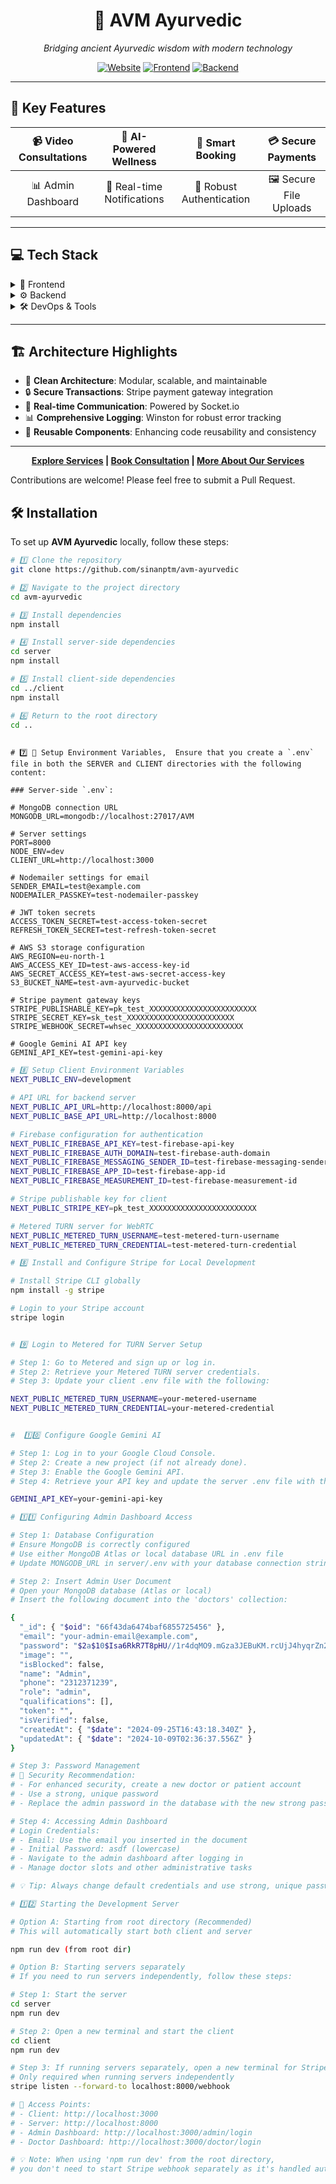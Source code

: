 <div align="center">

# 🌿 AVM Ayurvedic
*Bridging ancient Ayurvedic wisdom with modern technology*


[![Website](https://img.shields.io/badge/🌐_Website-Visit_Our_Site-brightgreen?style=for-the-badge&logoColor=white)](https://avm-ayurvedic.online)
[![Frontend](https://img.shields.io/badge/▲_Frontend-Vercel-black?style=for-the-badge&logo=vercel)](https://avm-ayurvedic.online)
[![Backend](https://img.shields.io/badge/🚀_Backend-AWS-orange?style=for-the-badge&logo=amazon-aws)](https://api.avm-ayurvedic.online)

</div>

---

## 🚀 Key Features

📹 Video Consultations | 🤖 AI-Powered Wellness | 📅 Smart Booking | 💳 Secure Payments
:---: | :---: | :---: | :---:
📊 Admin Dashboard | 🔔 Real-time Notifications | 🔐 Robust Authentication | 🖼️ Secure File Uploads

---
## 💻 Tech Stack

<details>
<summary>🎨 Frontend</summary>

![Next JS](https://img.shields.io/badge/Next.js-black?style=flat&logo=next.js)
![TypeScript](https://img.shields.io/badge/TypeScript-%23007ACC.svg?style=flat&logo=typescript&logoColor=white)
![React](https://img.shields.io/badge/React-%2320232a.svg?style=flat&logo=react&logoColor=%2361DAFB)
![TailwindCSS](https://img.shields.io/badge/Tailwind-%2338B2AC.svg?style=flat&logo=tailwind-css&logoColor=white)
![Radix UI](https://img.shields.io/badge/Radix_UI-%231A1A1A.svg?style=flat&logo=radix-ui&logoColor=white)
![Socket.io-client](https://img.shields.io/badge/Socket.io--client-black?style=flat&logo=socket.io&logoColor=white)
![WebRTC](https://img.shields.io/badge/WebRTC-333333?style=flat&logo=webrtc&logoColor=white)
![Simple Peer](https://img.shields.io/badge/Simple_Peer-4A154B?style=flat&logo=webrtc&logoColor=white)
![OAuth](https://img.shields.io/badge/OAuth-3C78A9?style=flat&logo=oauth&logoColor=white)  
![Google](https://img.shields.io/badge/Google-4285F4?style=flat&logo=google&logoColor=white)
![Axios](https://img.shields.io/badge/Axios-5A29E3?style=flat&logo=axios&logoColor=white)
![React Query](https://img.shields.io/badge/React_Query-FF4154?style=flat&logo=react-query&logoColor=white)
![Stripe](https://img.shields.io/badge/Stripe-008CDD?style=flat&logo=stripe&logoColor=white)
![Firebase](https://img.shields.io/badge/Firebase-FFCA28?style=flat&logo=firebase&logoColor=black)
![Framer Motion](https://img.shields.io/badge/Framer_Motion-0055FF?style=flat&logo=framer&logoColor=white)
![Zod](https://img.shields.io/badge/Zod-3E67B1?style=flat&logo=zod&logoColor=white)
![React Hook Form](https://img.shields.io/badge/React_Hook_Form-EC5990?style=flat&logo=reacthookform&logoColor=white)
![Recharts](https://img.shields.io/badge/Recharts-%2348A9E6.svg?style=flat&logo=recharts&logoColor=white)

</details>

<details>
<summary>⚙️ Backend</summary>

![Node.js](https://img.shields.io/badge/Node.js-6DA55F?style=flat&logo=node.js&logoColor=white)
![Express.js](https://img.shields.io/badge/Express.js-%23404d59.svg?style=flat&logo=express&logoColor=%2361DAFB)
![MongoDB](https://img.shields.io/badge/MongoDB-%234ea94b.svg?style=flat&logo=mongodb&logoColor=white)
![AWS](https://img.shields.io/badge/AWS-%23FF9900.svg?style=flat&logo=amazon-aws&logoColor=white)
![Stripe](https://img.shields.io/badge/Stripe-%236464FF.svg?style=flat&logo=stripe&logoColor=white)
![JWT](https://img.shields.io/badge/JWT-black?style=flat&logo=JSON%20web%20tokens)
![NGINX](https://img.shields.io/badge/NGINX-%23009639.svg?style=flat&logo=nginx&logoColor=white)
![Socket.io](https://img.shields.io/badge/Socket.io-black?style=flat&logo=socket.io&badgeColor=010101)
![Google AI](https://img.shields.io/badge/Google_AI-4285F4?style=flat&logo=google&logoColor=white)
![Joi](https://img.shields.io/badge/Joi-0080FF?style=flat&logo=joi&logoColor=white)
![Winston](https://img.shields.io/badge/Winston-231F20?style=flat&logo=winston&logoColor=white)

</details>

<details>
<summary>🛠 DevOps & Tools</summary>

![SEO](https://img.shields.io/badge/SEO-4CAF50?style=flat&logo=google&logoColor=white)
![Google Analytics](https://img.shields.io/badge/Google%20Analytics-E37400?style=flat&logo=google-analytics&logoColor=white)
![Vercel Analytics](https://img.shields.io/badge/Vercel%20Analytics-E37400?style=flat&logo=google-analytics&logoColor=white)
![Open Graph](https://img.shields.io/badge/Open%20Graph-008000?style=flat&logo=facebook&logoColor=white)
![Twitter Card](https://img.shields.io/badge/Twitter%20Card-1DA1F2?style=flat&logo=twitter&logoColor=white)
![Figma](https://img.shields.io/badge/figma-%23F24E1E.svg?style=flat&logo=figma&logoColor=white)
![Clean Architecture](https://img.shields.io/badge/Clean_Architecture-%230D6EFD.svg?style=flat&logo=architecture&logoColor=white)
![SOLID Principles](https://img.shields.io/badge/SOLID_Principles-%230D6EFD.svg?style=flat&logo=architecture&logoColor=white)
![Nginx](https://img.shields.io/badge/nginx-%23009639.svg?style=flat&logo=nginx&logoColor=white)
![Git](https://img.shields.io/badge/Git-%23F05033.svg?style=flat&logo=git&logoColor=white)
![GitHub](https://img.shields.io/badge/GitHub-%23121011.svg?style=flat&logo=github&logoColor=white)
![GitHub Actions](https://img.shields.io/badge/github%20actions-%232671E5.svg?style=flat&logo=githubactions&logoColor=white)
![Vercel](https://img.shields.io/badge/Vercel-%23000000.svg?style=flat&logo=vercel&logoColor=white)
![ESLint](https://img.shields.io/badge/ESLint-4B32C3?style=flat&logo=eslint&logoColor=white)
![Prettier](https://img.shields.io/badge/Prettier-F7B93E?style=flat&logo=prettier&logoColor=black)
![npm](https://img.shields.io/badge/npm-CB3837?style=flat&logo=npm&logoColor=white)
![Postman](https://img.shields.io/badge/Postman-FF6C37?style=flat&logo=postman&logoColor=white)

</details>

---
## 🏗️ Architecture Highlights

- 🧱 **Clean Architecture**: Modular, scalable, and maintainable
- 🔒 **Secure Transactions**: Stripe payment gateway integration
- 🚀 **Real-time Communication**: Powered by Socket.io
- 📊 **Comprehensive Logging**: Winston for robust error tracking
- 🧩 **Reusable Components**: Enhancing code reusability and consistency

---

<div align="center">

**[Explore Services](https://avm-ayurvedic.online) | [Book Consultation](https://avm-ayurvedic.online/new-appointment) | [More About Our Services](https://avm-ayurvedic.online/services)**

</div>


Contributions are welcome! Please feel free to submit a Pull Request.



## 🛠️ Installation

To set up **AVM Ayurvedic** locally, follow these steps:

```bash
# 1️⃣ Clone the repository
git clone https://github.com/sinanptm/avm-ayurvedic

# 2️⃣ Navigate to the project directory
cd avm-ayurvedic

# 3️⃣ Install dependencies
npm install

# 4️⃣ Install server-side dependencies
cd server
npm install

# 5️⃣ Install client-side dependencies
cd ../client
npm install

# 6️⃣ Return to the root directory 
cd ..

```

```

# 7️⃣ 🔧 Setup Environment Variables,  Ensure that you create a `.env` file in both the SERVER and CLIENT directories with the following content:

### Server-side `.env`:

# MongoDB connection URL
MONGODB_URL=mongodb://localhost:27017/AVM

# Server settings
PORT=8000
NODE_ENV=dev
CLIENT_URL=http://localhost:3000

# Nodemailer settings for email
SENDER_EMAIL=test@example.com
NODEMAILER_PASSKEY=test-nodemailer-passkey

# JWT token secrets
ACCESS_TOKEN_SECRET=test-access-token-secret
REFRESH_TOKEN_SECRET=test-refresh-token-secret

# AWS S3 storage configuration
AWS_REGION=eu-north-1
AWS_ACCESS_KEY_ID=test-aws-access-key-id
AWS_SECRET_ACCESS_KEY=test-aws-secret-access-key
S3_BUCKET_NAME=test-avm-ayurvedic-bucket

# Stripe payment gateway keys
STRIPE_PUBLISHABLE_KEY=pk_test_XXXXXXXXXXXXXXXXXXXXXXXX
STRIPE_SECRET_KEY=sk_test_XXXXXXXXXXXXXXXXXXXXXXXX
STRIPE_WEBHOOK_SECRET=whsec_XXXXXXXXXXXXXXXXXXXXXXXX

# Google Gemini AI API key
GEMINI_API_KEY=test-gemini-api-key
```

```bash
# 8️⃣ Setup Client Environment Variables
NEXT_PUBLIC_ENV=development

# API URL for backend server
NEXT_PUBLIC_API_URL=http://localhost:8000/api
NEXT_PUBLIC_BASE_API_URL=http://localhost:8000

# Firebase configuration for authentication
NEXT_PUBLIC_FIREBASE_API_KEY=test-firebase-api-key
NEXT_PUBLIC_FIREBASE_AUTH_DOMAIN=test-firebase-auth-domain
NEXT_PUBLIC_FIREBASE_MESSAGING_SENDER_ID=test-firebase-messaging-sender-id
NEXT_PUBLIC_FIREBASE_APP_ID=test-firebase-app-id
NEXT_PUBLIC_FIREBASE_MEASUREMENT_ID=test-firebase-measurement-id

# Stripe publishable key for client
NEXT_PUBLIC_STRIPE_KEY=pk_test_XXXXXXXXXXXXXXXXXXXXXXXX

# Metered TURN server for WebRTC
NEXT_PUBLIC_METERED_TURN_USERNAME=test-metered-turn-username
NEXT_PUBLIC_METERED_TURN_CREDENTIAL=test-metered-turn-credential


```

```bash
# 8️⃣ Install and Configure Stripe for Local Development

# Install Stripe CLI globally
npm install -g stripe

# Login to your Stripe account
stripe login


# 9️⃣ Login to Metered for TURN Server Setup

# Step 1: Go to Metered and sign up or log in.
# Step 2: Retrieve your Metered TURN server credentials.
# Step 3: Update your client .env file with the following:

NEXT_PUBLIC_METERED_TURN_USERNAME=your-metered-username
NEXT_PUBLIC_METERED_TURN_CREDENTIAL=your-metered-credential


#  1️⃣0️⃣ Configure Google Gemini AI

# Step 1: Log in to your Google Cloud Console.
# Step 2: Create a new project (if not already done).
# Step 3: Enable the Google Gemini API.
# Step 4: Retrieve your API key and update the server .env file with the following:

GEMINI_API_KEY=your-gemini-api-key
```

```bash
# 1️⃣1️⃣ Configuring Admin Dashboard Access

# Step 1: Database Configuration
# Ensure MongoDB is correctly configured 
# Use either MongoDB Atlas or local database URL in .env file
# Update MONGODB_URL in server/.env with your database connection string

# Step 2: Insert Admin User Document
# Open your MongoDB database (Atlas or local)
# Insert the following document into the 'doctors' collection:

{
  "_id": { "$oid": "66f43da6474baf6855725456" },
  "email": "your-admin-email@example.com",
  "password": "$2a$10$Isa6RkR7T8pHU//1r4dqMO9.mGza3JEBuKM.rcUjJ4hyqrZn2etpS",
  "image": "",
  "isBlocked": false,
  "name": "Admin",
  "phone": "2312371239",
  "role": "admin",
  "qualifications": [],
  "token": "",
  "isVerified": false,
  "createdAt": { "$date": "2024-09-25T16:43:18.340Z" },
  "updatedAt": { "$date": "2024-10-09T02:36:37.556Z" }
}

# Step 3: Password Management
# 🔐 Security Recommendation:
# - For enhanced security, create a new doctor or patient account
# - Use a strong, unique password
# - Replace the admin password in the database with the new strong password

# Step 4: Accessing Admin Dashboard
# Login Credentials:
# - Email: Use the email you inserted in the document
# - Initial Password: asdf (lowercase)
# - Navigate to the admin dashboard after logging in
# - Manage doctor slots and other administrative tasks

# 💡 Tip: Always change default credentials and use strong, unique passwords

# 1️⃣2️⃣ Starting the Development Server

# Option A: Starting from root directory (Recommended)
# This will automatically start both client and server

npm run dev (from root dir)

# Option B: Starting servers separately
# If you need to run servers independently, follow these steps:

# Step 1: Start the server
cd server
npm run dev

# Step 2: Open a new terminal and start the client
cd client
npm run dev

# Step 3: If running servers separately, open a new terminal for Stripe webhook
# Only required when running servers independently
stripe listen --forward-to localhost:8000/webhook

# 🚀 Access Points:
# - Client: http://localhost:3000
# - Server: http://localhost:8000
# - Admin Dashboard: http://localhost:3000/admin/login
# - Doctor Dashboard: http://localhost:3000/doctor/login

# 💡 Note: When using 'npm run dev' from the root directory, 
# you don't need to start Stripe webhook separately as it's handled automatically.
```
